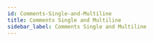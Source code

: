 ```yaml
---
id: Comments-Single-and-Multiline
title: Comments Single and Multiline
sidebar_label: Comments Single and Multiline
---
```



#
